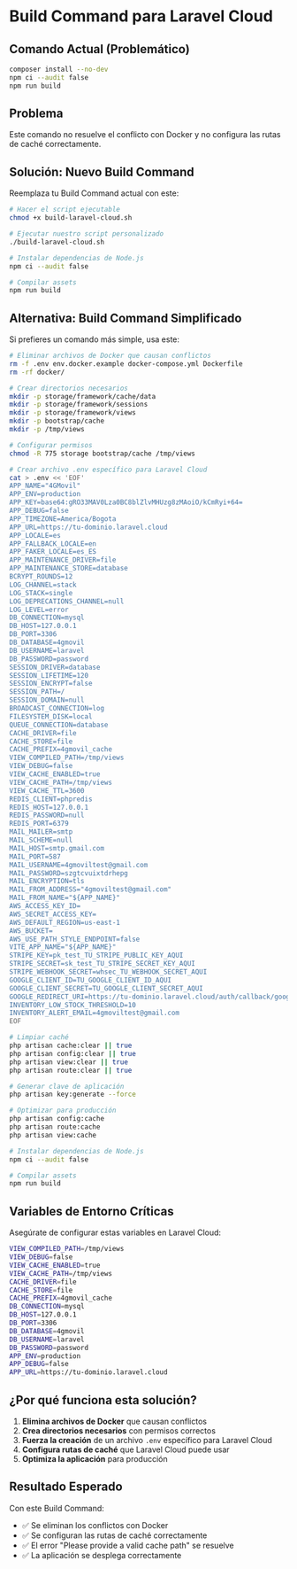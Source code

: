 # Build Command para Laravel Cloud

## Comando Actual (Problemático)
```bash
composer install --no-dev
npm ci --audit false
npm run build
```

## Problema
Este comando no resuelve el conflicto con Docker y no configura las rutas de caché correctamente.

## Solución: Nuevo Build Command

Reemplaza tu Build Command actual con este:

```bash
# Hacer el script ejecutable
chmod +x build-laravel-cloud.sh

# Ejecutar nuestro script personalizado
./build-laravel-cloud.sh

# Instalar dependencias de Node.js
npm ci --audit false

# Compilar assets
npm run build
```

## Alternativa: Build Command Simplificado

Si prefieres un comando más simple, usa este:

```bash
# Eliminar archivos de Docker que causan conflictos
rm -f .env env.docker.example docker-compose.yml Dockerfile
rm -rf docker/

# Crear directorios necesarios
mkdir -p storage/framework/cache/data
mkdir -p storage/framework/sessions
mkdir -p storage/framework/views
mkdir -p bootstrap/cache
mkdir -p /tmp/views

# Configurar permisos
chmod -R 775 storage bootstrap/cache /tmp/views

# Crear archivo .env específico para Laravel Cloud
cat > .env << 'EOF'
APP_NAME="4GMovil"
APP_ENV=production
APP_KEY=base64:gRO33MAV0Lza0BC8blZlvMHUzg8zMAoiO/kCmRyi+64=
APP_DEBUG=false
APP_TIMEZONE=America/Bogota
APP_URL=https://tu-dominio.laravel.cloud
APP_LOCALE=es
APP_FALLBACK_LOCALE=en
APP_FAKER_LOCALE=es_ES
APP_MAINTENANCE_DRIVER=file
APP_MAINTENANCE_STORE=database
BCRYPT_ROUNDS=12
LOG_CHANNEL=stack
LOG_STACK=single
LOG_DEPRECATIONS_CHANNEL=null
LOG_LEVEL=error
DB_CONNECTION=mysql
DB_HOST=127.0.0.1
DB_PORT=3306
DB_DATABASE=4gmovil
DB_USERNAME=laravel
DB_PASSWORD=password
SESSION_DRIVER=database
SESSION_LIFETIME=120
SESSION_ENCRYPT=false
SESSION_PATH=/
SESSION_DOMAIN=null
BROADCAST_CONNECTION=log
FILESYSTEM_DISK=local
QUEUE_CONNECTION=database
CACHE_DRIVER=file
CACHE_STORE=file
CACHE_PREFIX=4gmovil_cache
VIEW_COMPILED_PATH=/tmp/views
VIEW_DEBUG=false
VIEW_CACHE_ENABLED=true
VIEW_CACHE_PATH=/tmp/views
VIEW_CACHE_TTL=3600
REDIS_CLIENT=phpredis
REDIS_HOST=127.0.0.1
REDIS_PASSWORD=null
REDIS_PORT=6379
MAIL_MAILER=smtp
MAIL_SCHEME=null
MAIL_HOST=smtp.gmail.com
MAIL_PORT=587
MAIL_USERNAME=4gmoviltest@gmail.com
MAIL_PASSWORD=szgtcvuixtdrhepg
MAIL_ENCRYPTION=tls
MAIL_FROM_ADDRESS="4gmoviltest@gmail.com"
MAIL_FROM_NAME="${APP_NAME}"
AWS_ACCESS_KEY_ID=
AWS_SECRET_ACCESS_KEY=
AWS_DEFAULT_REGION=us-east-1
AWS_BUCKET=
AWS_USE_PATH_STYLE_ENDPOINT=false
VITE_APP_NAME="${APP_NAME}"
STRIPE_KEY=pk_test_TU_STRIPE_PUBLIC_KEY_AQUI
STRIPE_SECRET=sk_test_TU_STRIPE_SECRET_KEY_AQUI
STRIPE_WEBHOOK_SECRET=whsec_TU_WEBHOOK_SECRET_AQUI
GOOGLE_CLIENT_ID=TU_GOOGLE_CLIENT_ID_AQUI
GOOGLE_CLIENT_SECRET=TU_GOOGLE_CLIENT_SECRET_AQUI
GOOGLE_REDIRECT_URI=https://tu-dominio.laravel.cloud/auth/callback/google
INVENTORY_LOW_STOCK_THRESHOLD=10
INVENTORY_ALERT_EMAIL=4gmoviltest@gmail.com
EOF

# Limpiar caché
php artisan cache:clear || true
php artisan config:clear || true
php artisan view:clear || true
php artisan route:clear || true

# Generar clave de aplicación
php artisan key:generate --force

# Optimizar para producción
php artisan config:cache
php artisan route:cache
php artisan view:cache

# Instalar dependencias de Node.js
npm ci --audit false

# Compilar assets
npm run build
```

## Variables de Entorno Críticas

Asegúrate de configurar estas variables en Laravel Cloud:

```bash
VIEW_COMPILED_PATH=/tmp/views
VIEW_DEBUG=false
VIEW_CACHE_ENABLED=true
VIEW_CACHE_PATH=/tmp/views
CACHE_DRIVER=file
CACHE_STORE=file
CACHE_PREFIX=4gmovil_cache
DB_CONNECTION=mysql
DB_HOST=127.0.0.1
DB_PORT=3306
DB_DATABASE=4gmovil
DB_USERNAME=laravel
DB_PASSWORD=password
APP_ENV=production
APP_DEBUG=false
APP_URL=https://tu-dominio.laravel.cloud
```

## ¿Por qué funciona esta solución?

1. **Elimina archivos de Docker** que causan conflictos
2. **Crea directorios necesarios** con permisos correctos
3. **Fuerza la creación** de un archivo `.env` específico para Laravel Cloud
4. **Configura rutas de caché** que Laravel Cloud puede usar
5. **Optimiza la aplicación** para producción

## Resultado Esperado

Con este Build Command:
- ✅ Se eliminan los conflictos con Docker
- ✅ Se configuran las rutas de caché correctamente
- ✅ El error "Please provide a valid cache path" se resuelve
- ✅ La aplicación se desplega correctamente
